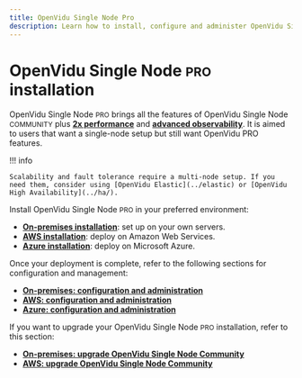 ```yaml
---
title: OpenVidu Single Node Pro
description: Learn how to install, configure and administer OpenVidu Single Node Pro On Premises, AWS or Azure.
---
```


# OpenVidu Single Node <span style="font-size: 22px;" class="openvidu-tag openvidu-pro-tag">PRO</span> installation

OpenVidu Single Node <span style="font-size: 12px;" class="openvidu-tag openvidu-pro-tag">PRO</span> brings all the features of OpenVidu Single Node <span style="font-size: 12px;" class="openvidu-tag openvidu-community-tag">COMMUNITY</span> plus [**2x performance**](../production-ready/performance.md) and [**advanced observability**](../production-ready/observability/index.md). It is aimed to users that want a single-node setup but still want OpenVidu PRO features.

!!! info

    Scalability and fault tolerance require a multi-node setup. If you need them, consider using [OpenVidu Elastic](../elastic) or [OpenVidu High Availability](../ha/).

Install OpenVidu Single Node <span style="font-size: 12px;" class="openvidu-tag openvidu-pro-tag">PRO</span> in your preferred environment:

- [**On-premises installation**](./on-premises/install.md): set up on your own servers.
- [**AWS installation**](./aws/install.md): deploy on Amazon Web Services.
- [**Azure installation**](./azure/install.md): deploy on Microsoft Azure.

Once your deployment is complete, refer to the following sections for configuration and management:

- [**On-premises: configuration and administration**](./on-premises/admin.md)
- [**AWS: configuration and administration**](./aws/admin.md)
- [**Azure: configuration and administration**](./azure/admin.md)

If you want to upgrade your OpenVidu Single Node <span style="font-size: 12px;" class="openvidu-tag openvidu-pro-tag">PRO</span> installation, refer to this section:

- [**On-premises: upgrade OpenVidu Single Node Community**](./on-premises/upgrade.md)
- [**AWS: upgrade OpenVidu Single Node Community**](./aws/upgrade.md)
